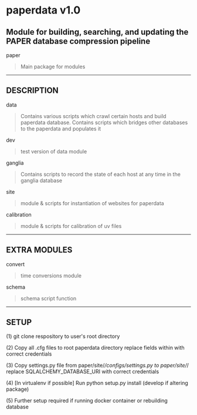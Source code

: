 paperdata v1.0
==============

Module for building, searching, and updating the PAPER database compression pipeline
------------------------------------------------------------------------------------

paper
>Main package for modules

-----------
DESCRIPTION
-----------

data
>Contains various scripts which crawl certain hosts and build paperdata database.
>Contains scripts which bridges other databases to the paperdata and populates it

dev
>test version of data module

ganglia
>Contains scripts to record the state of each host at any time in the ganglia database

site
>module & scripts for instantiation of websites for paperdata

calibration
>module & scripts for calibration of uv files

-------------
EXTRA MODULES
-------------

convert
>time conversions module

schema
>schema script function

-----
SETUP
-----

(1) git clone respository to user's root directory

(2) Copy all .cfg files to root paperdata directory
    replace fields within with correct credentials

(3) Copy settings.py file from paper/site/*/configs/settings.py to paper/site/*/
    replace SQLALCHEMY_DATABASE_URI with correct credentials

(4) [In virtualenv if possible] Run python setup.py install (develop if altering package)

(5) Further setup required if running docker container or rebuilding database
